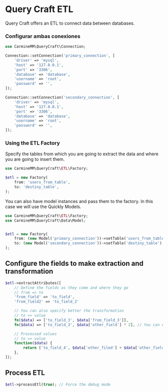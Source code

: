 # Query Craft ETL

Query Craft offers an ETL to connect data between databases.

### Configurar ambas conexiones

```php
use CarmineMM\QueryCraft\Connection;

Connection::setConnection('primary_connection', [
    'driver' => 'mysql',
    'host' => '127.0.0.1',
    'port' => '3306',
    'database' => 'database',
    'username' => 'root',
    'password' => '',
]);

Connection::setConnection('secondary_connection', [
    'driver' => 'mysql',
    'host' => '127.0.0.1',
    'port' => '3306',
    'database' => 'database',
    'username' => 'root',
    'password' => '',
]);
```

### Using the ETL Factory

Specify the tables from which you are going to extract the data and where you are going to insert them.

```php
use CarmineMM\QueryCraft\ETL\Factory;

$etl = new Factory(
    from: 'users_from_table',
    to: 'destiny_table',
);
```

You can also have model instances and pass them to the factory.
In this case we will use the Quickly Models.

```php
use CarmineMM\QueryCraft\ETL\Factory;
use CarmineMM\QueryCraft\Data\Model;


$etl = new Factory(
    from: (new Model('primary_connection'))->setTable('users_from_table'),
    to: (new Model('secondary_connection'))->setTable('destiny_table'),
);
```

## Configure the fields to make extraction and transformation

```php
$etl->extractAttributes([
    // Define the fields as they come and where they go
    // from => to
    'from_field' => 'to_field',
    'from_field2' => 'to_field_2'

    // You can also specify better the transformation
    // to => value
    fn($data) => ['to_field_3', $data['from_field_3']],
    fn($data) => ['to_field_3', $data['other_field'] * 2], // You can execute PHP code without problems

    // Processed values
    // to => value
    function($data) {
        return ['to_field_4', $data['other_filed'] + $data['other_field_2']];
    },
]);
```

## Process ETL

```php
$etl->processEtl(true); // Force the debug mode
```
